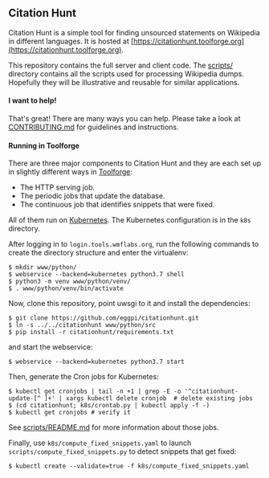 ## Citation Hunt

Citation Hunt is a simple tool for finding unsourced statements on
Wikipedia in different languages. It is hosted at
[https://citationhunt.toolforge.org](https://citationhunt.toolforge.org).

This repository contains the full server and client code. The
[scripts/](https://github.com/eggpi/citationhunt/tree/master/scripts)
directory contains all the scripts used for processing Wikipedia dumps.
Hopefully they will be illustrative and reusable for similar applications.

#### I want to help!

That's great! There are many ways you can help. Please take a look at
[CONTRIBUTING.md](https://github.com/eggpi/citationhunt/blob/master/CONTRIBUTING.md)
for guidelines and instructions.

#### Running in Toolforge

There are three major components to Citation Hunt and they are each set up in
slightly different ways in
[Toolforge](https://wikitech.wikimedia.org/wiki/Help:Toolforge):

* The HTTP serving job.
* The periodic jobs that update the database.
* The continuous job that identifies snippets that were fixed.

All of them run on
[Kubernetes](https://wikitech.wikimedia.org/wiki/Help:Toolforge/Kubernetes). The
Kubernetes configuration is in the `k8s` directory.

After logging in to `login.tools.wmflabs.org`, run the following commands to
create the directory structure and enter the virtualenv:

```
$ mkdir www/python/
$ webservice --backend=kubernetes python3.7 shell
$ python3 -m venv www/python/venv/
$ . www/python/venv/bin/activate
```

Now, clone this repository, point uwsgi to it and install the dependencies:

```
$ git clone https://github.com/eggpi/citationhunt.git
$ ln -s ../../citationhunt www/python/src
$ pip install -r citationhunt/requirements.txt
```

and start the webservice:

```
$ webservice --backend=kubernetes python3.7 start
```

Then, generate the Cron jobs for Kubernetes:

```
$ kubectl get cronjobs | tail -n +1 | grep -E -o '^citationhunt-update-[^ ]+' | xargs kubectl delete cronjob  # delete existing jobs
$ (cd citationhunt; k8s/crontab.py | kubectl apply -f -)
$ kubectl get cronjobs # verify it
```

See [scripts/README.md](https://github.com/eggpi/citationhunt/blob/master/scripts/README.md)
for more information about those jobs.

Finally, use `k8s/compute_fixed_snippets.yaml` to launch `scripts/compute_fixed_snippets.py`
to detect snippets that get fixed:

```
$ kubectl create --validate=true -f k8s/compute_fixed_snippets.yaml
```
